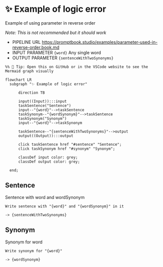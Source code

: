 # ✨ Example of logic error

Example of using parameter in reverse order

_Note: This is not recommended but it should work_

-   PIPELINE URL https://promptbook.studio/examples/parameter-used-in-reverse-order.book.md
-   INPUT  PARAMETER `{word}` Any single word
-   OUTPUT PARAMETER `{sentenceWithTwoSynonyms}`

<!--Graph-->
<!-- ⚠️ WARNING: This code has been generated so that any manual changes will be overwritten -->

```mermaid
%% 🔮 Tip: Open this on GitHub or in the VSCode website to see the Mermaid graph visually

flowchart LR
  subgraph "✨ Example of logic error"

      direction TB

      input((Input)):::input
      taskSentence("Sentence")
      input--"{word}"-->taskSentence
      taskSynonym--"{wordSynonym}"-->taskSentence
      taskSynonym("Synonym")
      input--"{word}"-->taskSynonym

      taskSentence--"{sentenceWithTwoSynonyms}"-->output
      output((Output)):::output

      click taskSentence href "#sentence" "Sentence";
      click taskSynonym href "#synonym" "Synonym";

      classDef input color: grey;
      classDef output color: grey;

  end;
```

<!--/Graph-->

## Sentence

Sentence with word and wordSynonym

```text
Write sentence with "{word}" and "{wordSynonym}" in it
```

`-> {sentenceWithTwoSynonyms}`

## Synonym

Synonym for word

```text
Write synonym for "{word}"
```

`-> {wordSynonym}`
